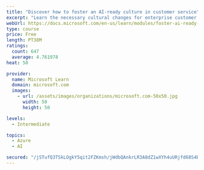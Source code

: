 ```yaml
---
title: "Discover how to foster an AI-ready culture in customer service"
excerpt: "Learn the necessary cultural changes for enterprise customer service to make AI transformation successful, and how they fit into a holistic AI strategy."
webUrl: https://docs.microsoft.com/en-us/learn/modules/foster-ai-ready-culture-customer-service/
type: course
price: Free
length: PT38M
ratings:
  count: 647
  average: 4.761978
heat: 50

provider:
  name: Microsoft Learn
  domain: microsoft.com
  images:
    - url: /assets/images/organizations/microsoft.com-50x50.jpg
      width: 50
      height: 50

levels:
  - Intermediate

topics:
  - Azure
  - AI

secured: "/jSTufQ3TSkLOgkY5qit2FZKmsh/jWdbQAnkrLR3A8dZ1wXYh4uURjfd68S4BqPe0NlZoLx4QxP0n7/FlXLbofpaSvk/vnpNRkrKZvy3e/P4aKJGChFpkfvFHIM3FDWlMsEBl5lvcjf2CVxmdMd+CskM8k2yBXQZskQEvTdhD+IRPQrYP6831HHn3zwyEFFrMAxK7QBnKrfEiE+ML/wLOL9zniG+FfPfEkvoiyNiu6srXNxwuG9sC3tNH9+rGsdc03Znf3B1+Wq9GsXlbrb6J8NFBUdHfL9cbFeGVIA1vcV2XeISPSUFROtKkjln8Wo01pohB2ZGFhKVojpNbCm0C5GYbEi9I02I7VmP5Itq/bqjxI487KblGrLuTqmHbKNCGpeASbYMeWqPjUTZG+cqTAJCGY3yKpKnTTqHpz8pRQw=;iUsdw+WNzPw73RgQ8/LKTQ=="
---
```


